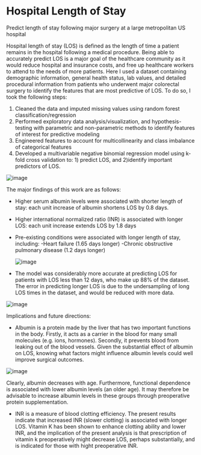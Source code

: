 # Hospital Length of Stay
Predict length of stay following major surgery at a large metropolitan US hospital

Hospital length of stay (LOS) is defined as the length of time a patient remains in the hospital following a medical procedure. Being able to accurately predict LOS is a major goal of the healthcare community as it would reduce hospital and insurance costs, and free up healthcare workers to attend to the needs of more patients. Here I used a dataset containing demographic information, general health status, lab values, and detailed procedural information
from patients who underwent major colorectal surgery to identify the features that are most predictive of LOS. To do so, I took the following steps:

1) Cleaned the data and imputed missing values using random forest classification/regression
2) Performed exploratory data analysis/visualization, and hypothesis-testing with parametric and non-parametric methods
to identify features of interest for predictive modeling
3) Engineered features to account for multicollinearity and class imbalance of categorical features
4) Developed a multivariable negative binomial regression model using k-fold cross validation to: 1) predict LOS, and 2)identify
important predictors of LOS.

![image](https://user-images.githubusercontent.com/89553765/197885769-83942a66-670e-4b1f-939a-daf9dc0c2cdc.png)



The major findings of this work are as follows:


- Higher serum albumin levels were associated with shorter length of stay: each unit increase of albumin shortens LOS
by 0.8 days.
- Higher international normalized ratio (INR) is associated with longer LOS: each unit increase extends LOS by 1.8 days
- Pre-existing conditions were associated with longer length of stay, including:
      -Heart failure (1.65 days longer)
      -Chronic obstructive pulmonary disease (1.2 days longer)
      
    ![image](https://user-images.githubusercontent.com/89553765/195166397-2200463c-c5de-4c65-a8b6-b8ef093bba10.png)
    
- The model was considerably more accurate at predicting LOS for patients with LOS less than 12 days, who make up 88% of the 
dataset. 
    The error in predicting longer LOS is due to the undersampling of long LOS times in the dataset, and would be reduced with more data.

![image](https://user-images.githubusercontent.com/89553765/197888763-05bedd8b-4136-4d6b-9ab1-46015e447a60.png)


Implications and future directions:

- Albumin is a protein made by the liver that has two important functions in the body. Firstly, it acts as a carrier
in the blood for many small molecules (e.g. ions, hormones). Secondly, it prevents blood from leaking out of the blood
vessels. Given the substantial effect of albumin on LOS, knowing what factors might influence albumin levels could well
improve surgical outcomes. 

![image](https://user-images.githubusercontent.com/89553765/197847978-c4479edc-d8c3-4b23-9a86-1b45dec62197.png)

 Clearly, albumin decreases with age. Furthermore, functional dependence is associated with lower albumin levels (an older age). It may 
 therefore be advisable to increase albumin levels in these groups through preoperative protein supplementation.

- INR is a measure of blood clotting efficiency. The present results indicate that increased INR (slower clotting) is associated
with longer LOS. Vitamin K has been shown to enhance clotting ability and lower INR, and the implication of the present analysis 
is that prescription of vitamin k preoperatively might decrease LOS, perhaps substantially, and is indicated for those with 
hight preoperative INR.

